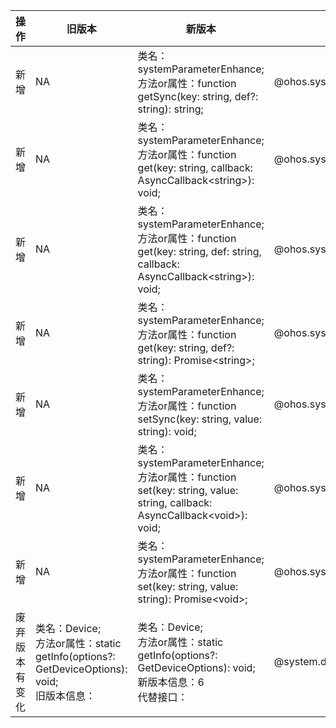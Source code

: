 | 操作 | 旧版本 | 新版本 | d.ts文件 |
| ---- | ------ | ------ | -------- |
|新增|NA|类名：systemParameterEnhance;<br>方法or属性：function getSync(key: string, def?: string): string;|@ohos.systemParameterEnhance.d.ts|
|新增|NA|类名：systemParameterEnhance;<br>方法or属性：function get(key: string, callback: AsyncCallback\<string>): void;|@ohos.systemParameterEnhance.d.ts|
|新增|NA|类名：systemParameterEnhance;<br>方法or属性：function get(key: string, def: string, callback: AsyncCallback\<string>): void;|@ohos.systemParameterEnhance.d.ts|
|新增|NA|类名：systemParameterEnhance;<br>方法or属性：function get(key: string, def?: string): Promise\<string>;|@ohos.systemParameterEnhance.d.ts|
|新增|NA|类名：systemParameterEnhance;<br>方法or属性：function setSync(key: string, value: string): void;|@ohos.systemParameterEnhance.d.ts|
|新增|NA|类名：systemParameterEnhance;<br>方法or属性：function set(key: string, value: string, callback: AsyncCallback\<void>): void;|@ohos.systemParameterEnhance.d.ts|
|新增|NA|类名：systemParameterEnhance;<br>方法or属性：function set(key: string, value: string): Promise\<void>;|@ohos.systemParameterEnhance.d.ts|
|废弃版本有变化|类名：Device;<br>方法or属性：static getInfo(options?: GetDeviceOptions): void;<br>旧版本信息：|类名：Device;<br>方法or属性：static getInfo(options?: GetDeviceOptions): void;<br>新版本信息：6<br>代替接口：|@system.device.d.ts|
